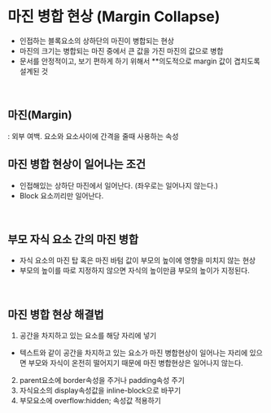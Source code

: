 # 마진 병합 현상 (Margin Collapse)
 - 인접하는 블록요소의 상하단의 마진이 병합되는 현상
 - 마진의 크기는 병합되는 마진 중에서 큰 값을 가진 마진의 값으로 병합
 - 문서를 안정적이고, 보기 편하게 하기 위해서 **의도적으로 margin 값이 겹치도록 설계된 것
<br>

## 마진(Margin)
 : 외부 여백. 요소와 요소사이에 간격을 줄때 사용하는 속성
<br>

## 마진 병합 현상이 일어나는 조건
  - 인접해있는 상하단 마진에서 일어난다. (좌우로는 일어나지 않는다.)
  - Block 요소끼리만 일어난다.
<br>

## 부모 자식 요소 간의 마진 병합
 - 자식 요소의 마진 탑 혹은 마진 바텀 값이 부모의 높이에 영향을 미치지 않는 현상
 - 부모의 높이를 따로 지정하지 않으면 자식의 높이만큼 부모의 높이가 지정된다.
<br>

## 마진 병합 현상 해결법
 1. 공간을 차지하고 있는 요소를 해당 자리에 넣기
  - 텍스트와 같이 공간을 차지하고 있는 요소가 마진 병합현상이 일어나는 자리에 있으면 부모와 자식이 온전히 떨어지기 때문에 마진 병합현상은 일어나지 않는다.
 2. parent요소에 border속성을 주거나 padding속성 주기
 3. 자식요소의 display속성값을 inline-block으로 바꾸기
 4. 부모요소에 overflow:hidden; 속성값 적용하기
